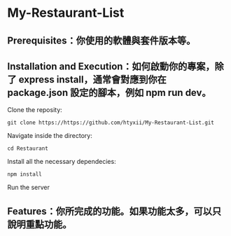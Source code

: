 # My-Restaurant-List

## Prerequisites：你使用的軟體與套件版本等。
## Installation and Execution：如何啟動你的專案，除了 express install，通常會對應到你在 package.json 設定的腳本，例如 npm run dev。

Clone the reposity: 

    git clone https://https://github.com/htyxii/My-Restaurant-List.git

Navigate inside the directory:

    cd Restaurant
    
Install all the necessary dependecies:

    npm install
    
 Run the server

## Features：你所完成的功能。如果功能太多，可以只說明重點功能。
